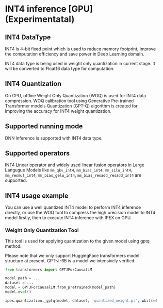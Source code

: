 INT4 inference [GPU] (Experimentatal)
=====================================

## INT4 DataType

INT4 is 4-bit fixed point which is used to reduce memory footprint, improve the computation efficiency and save power in Deep Learning domain.

INT4 data type is being used in weight only quantization in current stage. It will be converted to Float16 data type for computation.

## INT4 Quantization

On GPU, offline Weight Only Quantization (WOQ) is used for INT4 data compression. WOQ calibration tool using Generative Pre-trained Transformer models Quantization (GPT-Q) algorithm is created for improving the accuracy for INT4 weight quantization.

## Supported running mode

DNN Inference is supported with INT4 data type.

## Supported operators

INT4 Linear operator and widely used linear fusion operators in Large Langugue Models like `mm_qkv_int4`, `mm_bias_int4`, `mm_silu_int4`, `mm_resmul_int4`, `mm_bias_gelu_int4`, `mm_bias_resadd_resadd_int4` are supported.

## INT4 usage example

You can use a well quantized INT4 model to perform INT4 inference directly, or use the WOQ tool to compress the high precision model to INT4 model firstly, then to execute INT4 inference with IPEX on GPU.

### Weight Only Quantization Tool

This tool is used for applying quantization to the given model using gptq method.

Please note that we only support HuggingFace transformers model structure at present. GPT-J-6B is a model we intensively verified.

```python
from transformers import GPTJForCausalLM

model_path = ...
dataset = ...
model = GPTJForCausalLM.from_pretrained(model_path)
model.eval()

ipex.quantization._gptq(model, dataset, 'quantized_weight.pt', wbits=4)
```
